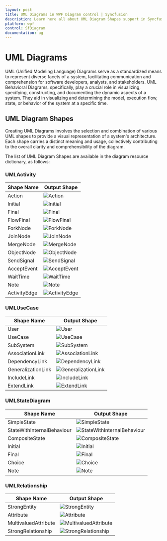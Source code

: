 ```yaml
---
layout: post
title: UML Diagrams in WPF Diagram control | Syncfusion
description: Learn here all about UML Diagram Shapes support in Syncfusion WPF Diagram (SfDiagram) control, its elements and more.
platform: wpf
control: SfDiagram
documentation: ug
---
```


# UML Diagrams

UML (Unified Modeling Language) Diagrams serve as a standardized means to represent diverse facets of a system, facilitating communication and comprehension for software developers, analysts, and stakeholders. UML Behavioral Diagrams, specifically, play a crucial role in visualizing, specifying, constructing, and documenting the dynamic aspects of a system. They aid in visualizing and determining the model, execution flow, state, or behavior of the system at a specific time.

## UML Diagram Shapes

Creating UML Diagrams involves the selection and combination of various UML shapes to provide a visual representation of a system's architecture. Each shape carries a distinct meaning and usage, collectively contributing to the overall clarity and comprehensibility of the diagram.

The list of UML Diagram Shapes are available in the diagram resource dictionary, as follows:

### UMLActivity

| Shape Name | Output Shape |
|---|---|
| Action | ![Action](UMLShapes_images/Action.png) |
| Initial | ![Initial](UMLShapes_images\Initial.PNG) |
| Final| ![Final](UMLShapes_images\Final.PNG) |
| FlowFinal | ![FlowFinal](UMLShapes_images\FlowFinal.PNG) |
| ForkNode | ![ForkNode](UMLShapes_images\ForkNode.PNG) |
| JoinNode | ![JoinNode](UMLShapes_images\JoinNode.PNG) |
| MergeNode | ![MergeNode](UMLShapes_images\MergeNode.PNG) |
| ObjectNode | ![ObjectNode](UMLShapes_images\ObjectNode.PNG) |
| SendSignal |![SendSignal](UMLShapes_images\SendSignal.PNG) |
| AcceptEvent | ![AcceptEvent](UMLShapes_images\AcceptEvent.PNG)|
| WaitTime | ![WaitTime](UMLShapes_images\WaitTime.PNG)|
| Note | ![Note](UMLShapes_images\Note.PNG)|
| ActivityEdge | ![ActivityEdge](UMLShapes_images\ActivityEdge.PNG)|

### UMLUseCase

| Shape Name | Output Shape |
|---|---|
| User | ![User](UMLShapes_images\User.PNG)|
| UseCase | ![UseCase](UMLShapes_images\UseCase.PNG)|
| SubSystem | ![SubSystem](UMLShapes_images\SubSystem.PNG)|
| AssociationLink | ![AssociationLink](UMLShapes_images\AssociationLink.PNG)|
| DependencyLink | ![DependencyLink](UMLShapes_images\DependencyLink.PNG)|
| GeneralizationLink| ![GeneralizationLink](UMLShapes_images\GeneralizationLink.PNG)|
| IncludeLink | ![IncludeLink](UMLShapes_images\IncludeLink.PNG)|
| ExtendLink | ![ExtendLink](UMLShapes_images\ExtendLink.PNG)|

### UMLStateDiagram

| Shape Name | Output Shape |
|---|---|
| SimpleState | ![SimpleState](UMLShapes_images\SimpleState.PNG)|
| StateWithInternalBehaviour| ![StateWithInternalBehaviour](UMLShapes_images\StateWithInternalBehaviour.PNG)|
| CompositeState | ![CompositeState](UMLShapes_images\CompositeState.PNG)|
| Initial | ![Initial](UMLShapes_images\Initial.PNG)|
| Final | ![Final](UMLShapes_images\Final.PNG)|
| Choice| ![Choice](UMLShapes_images\Choice.PNG)|
| Note | ![Note](UMLShapes_images\Note.PNG)|

### UMLRelationship

| Shape Name | Output Shape |
|---|---|
| StrongEntity | ![StrongEntity](UMLShapes_images\StrongEntity.PNG)|
| Attribute | ![Attribute](UMLShapes_images\Attribute.PNG)|
| MultivaluedAttribute | ![MultivaluedAttribute](UMLShapes_images\MultivaluedAttribute.PNG)|
| StrongRelationship | ![StrongRelationship](UMLShapes_images\StrongRelationship.PNG)|


